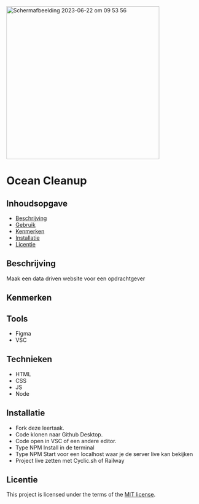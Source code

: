 <img width="398" alt="Schermafbeelding 2023-06-22 om 09 53 56" src="https://github.com/RayanSp/GRRR-proof-of-concept/assets/112861069/2441c54c-343a-4b58-8b9a-096f8866f01f">

# Ocean Cleanup


## Inhoudsopgave

  * [Beschrijving](#beschrijving)
  * [Gebruik](#gebruik)
  * [Kenmerken](#kenmerken)
  * [Installatie](#installatie)
  * [Licentie](#licentie)

## Beschrijving
Maak een data driven website voor een opdrachtgever 

## Kenmerken


## Tools
 - Figma
 - VSC

## Technieken
 - HTML
 - CSS
 - JS
 - Node

## Installatie

 - Fork deze leertaak.
 - Code klonen naar Github Desktop.
 - Code open in VSC of een andere editor.
 - Type NPM Install in de terminal
 - Type NPM Start voor een localhost waar je de server live kan bekijken
 - Project live zetten met Cyclic.sh of Railway

## Licentie

This project is licensed under the terms of the [MIT license](./LICENSE).
